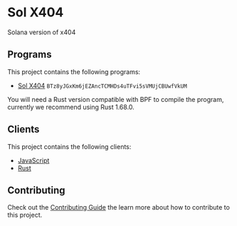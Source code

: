 # Sol X404

Solana version of x404

## Programs

This project contains the following programs:

- [Sol X404](./programs/sol-x404/README.md) `BTz8yJGxKm6jEZAncTCMHDs4uTFvi5sVMUjCBUwfVkUM`

You will need a Rust version compatible with BPF to compile the program, currently we recommend using Rust 1.68.0.

## Clients

This project contains the following clients:

- [JavaScript](./clients/js/README.md)
- [Rust](./clients/rust/README.md)


## Contributing

Check out the [Contributing Guide](./CONTRIBUTING.md) the learn more about how to contribute to this project.
